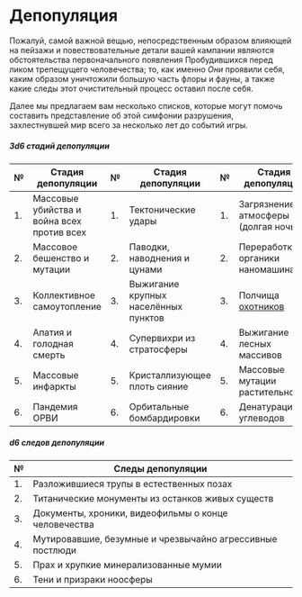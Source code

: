# Депопуляция
Пожалуй, самой важной вещью, непосредственным образом влияющей на пейзажи и повествовательные детали вашей кампании являются обстоятельства первоначального появления Пробудившихся перед ликом трепещущего человечества; то, как именно *Они* проявили себя, каким образом уничтожили большую часть флоры и фауны, а также какие следы этот очистительный процесс оставил после себя.

Далее мы предлагаем вам несколько списков, которые могут помочь составить представление об этой симфонии разрушения, захлестнувшей мир всего за несколько лет до событий игры.

##### 3d6 стадий депопуляции
|№|Стадия депопуляции|№|Стадия депопуляции|№|Стадия депопуляции|
| ------------ | ------------ | ------------ | ------------ | ------------ | ------------ |
|1.|Массовые убийства и война всех против всех|1.|Тектонические удары|1.|Загрязнение атмосферы (долгая ночь)|
|2.|Массовое бешенство и мутации|2.|Паводки, наводнения и цунами|2.|Переработка органики наномашинами|
|3.|Коллективное самоутопление|3.|Выжигание крупных населённых пунктов|3.|Полчища [охотников](/awakened/awakened_tools)|
|4.|Апатия и голодная смерть|4.|Супервихри из стратосферы|4.|Выжигание лесных массивов|
|5.|Массовые инфаркты|5.|Кристаллизующее плоть сияние|5.|Массовые мутации растительности|
|6.|Пандемия ОРВИ|6.|Орбитальные бомбардировки|6.|Денатурация углеводов|

##### d6 следов депопуляции
|№|Следы депопуляции|
| ------------ | ------------ |
|1.|Разложившиеся трупы в естественных позах|
|2.|Титанические монументы из останков живых существ|
|3.|Документы, хроники, видеофильмы о конце человечества|
|4.|Мутировавшие, безумные и чрезвычайно агрессивные постлюди|
|5.|Прах и хрупкие минерализованные мумии|
|6.|Тени и призраки ноосферы|

